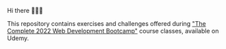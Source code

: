 Hi there 🙋🏻‍♀️

This repository contains exercises and challenges offered during <a href="https://www.udemy.com/share/1013gG3@LnkLs6PqQU4b5Qqf2Wn-UtphemEFhugtkzCecPMz_X4Alspo80t-GlaS8X4GQyY1/">"The Complete 2022 Web Development Bootcamp"</a> course classes, available on Udemy.